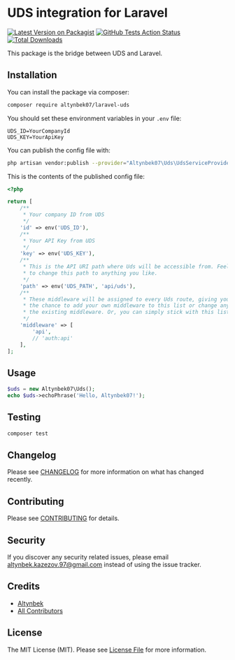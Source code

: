 # UDS integration for Laravel

[![Latest Version on Packagist](https://img.shields.io/packagist/v/altynbek07/laravel-uds.svg?style=flat-square)](https://packagist.org/packages/altynbek07/laravel-uds)
[![GitHub Tests Action Status](https://img.shields.io/github/workflow/status/altynbek07/laravel-uds/run-tests?label=tests)](https://github.com/altynbek07/laravel-uds/actions?query=workflow%3Arun-tests+branch%3Amaster)
[![Total Downloads](https://img.shields.io/packagist/dt/altynbek07/laravel-uds.svg?style=flat-square)](https://packagist.org/packages/altynbek07/laravel-uds)

This package is the bridge between UDS and Laravel.

## Installation

You can install the package via composer:

```bash
composer require altynbek07/laravel-uds
```

You should set these environment variables in your `.env` file:

```env
UDS_ID=YourCompanyId
UDS_KEY=YourApiKey
```

You can publish the config file with:

```bash
php artisan vendor:publish --provider="Altynbek07\Uds\UdsServiceProvider" --tag="config"
```

This is the contents of the published config file:

```php
<?php

return [
    /**
     * Your company ID from UDS
     */
    'id' => env('UDS_ID'),
    /**
     * Your API Key from UDS
     */
    'key' => env('UDS_KEY'),
    /**
     * This is the API URI path where Uds will be accessible from. Feel free
     * to change this path to anything you like.
     */
    'path' => env('UDS_PATH', 'api/uds'),
    /**
     * These middleware will be assigned to every Uds route, giving you
     * the chance to add your own middleware to this list or change any of
     * the existing middleware. Or, you can simply stick with this list.
     */
    'middleware' => [
        'api',
        // 'auth:api'
    ],
];
```

## Usage

```php
$uds = new Altynbek07\Uds();
echo $uds->echoPhrase('Hello, Altynbek07!');
```

## Testing

```bash
composer test
```

## Changelog

Please see [CHANGELOG](CHANGELOG.md) for more information on what has changed recently.

## Contributing

Please see [CONTRIBUTING](CONTRIBUTING.md) for details.

## Security

If you discover any security related issues, please email altynbek.kazezov.97@gmail.com instead of using the issue tracker.

## Credits

-   [Altynbek](https://github.com/altynbek07)
-   [All Contributors](../../contributors)

## License

The MIT License (MIT). Please see [License File](LICENSE.md) for more information.
